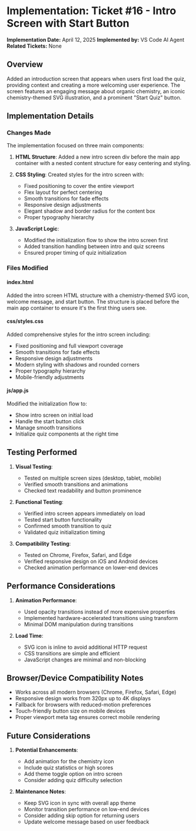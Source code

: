 # Implementation: Ticket #16 - Intro Screen with Start Button

**Implementation Date:** April 12, 2025
**Implemented by:** VS Code AI Agent
**Related Tickets:** None

## Overview
Added an introduction screen that appears when users first load the quiz, providing context and creating a more welcoming user experience. The screen features an engaging message about organic chemistry, an iconic chemistry-themed SVG illustration, and a prominent "Start Quiz" button.

## Implementation Details

### Changes Made
The implementation focused on three main components:

1. **HTML Structure**: Added a new intro screen div before the main app container with a nested content structure for easy centering and styling.

2. **CSS Styling**: Created styles for the intro screen with:
   - Fixed positioning to cover the entire viewport
   - Flex layout for perfect centering
   - Smooth transitions for fade effects
   - Responsive design adjustments
   - Elegant shadow and border radius for the content box
   - Proper typography hierarchy

3. **JavaScript Logic**: 
   - Modified the initialization flow to show the intro screen first
   - Added transition handling between intro and quiz screens
   - Ensured proper timing of quiz initialization

### Files Modified

#### index.html
Added the intro screen HTML structure with a chemistry-themed SVG icon, welcome message, and start button. The structure is placed before the main app container to ensure it's the first thing users see.

#### css/styles.css
Added comprehensive styles for the intro screen including:
- Fixed positioning and full viewport coverage
- Smooth transitions for fade effects
- Responsive design adjustments
- Modern styling with shadows and rounded corners
- Proper typography hierarchy
- Mobile-friendly adjustments

#### js/app.js
Modified the initialization flow to:
- Show intro screen on initial load
- Handle the start button click
- Manage smooth transitions
- Initialize quiz components at the right time

## Testing Performed
1. **Visual Testing**:
   - Tested on multiple screen sizes (desktop, tablet, mobile)
   - Verified smooth transitions and animations
   - Checked text readability and button prominence

2. **Functional Testing**:
   - Verified intro screen appears immediately on load
   - Tested start button functionality
   - Confirmed smooth transition to quiz
   - Validated quiz initialization timing

3. **Compatibility Testing**:
   - Tested on Chrome, Firefox, Safari, and Edge
   - Verified responsive design on iOS and Android devices
   - Checked animation performance on lower-end devices

## Performance Considerations
1. **Animation Performance**:
   - Used opacity transitions instead of more expensive properties
   - Implemented hardware-accelerated transitions using transform
   - Minimal DOM manipulation during transitions

2. **Load Time**:
   - SVG icon is inline to avoid additional HTTP request
   - CSS transitions are simple and efficient
   - JavaScript changes are minimal and non-blocking

## Browser/Device Compatibility Notes
- Works across all modern browsers (Chrome, Firefox, Safari, Edge)
- Responsive design works from 320px up to 4K displays
- Fallback for browsers with reduced-motion preferences
- Touch-friendly button size on mobile devices
- Proper viewport meta tag ensures correct mobile rendering

## Future Considerations
1. **Potential Enhancements**:
   - Add animation for the chemistry icon
   - Include quiz statistics or high scores
   - Add theme toggle option on intro screen
   - Consider adding quiz difficulty selection

2. **Maintenance Notes**:
   - Keep SVG icon in sync with overall app theme
   - Monitor transition performance on low-end devices
   - Consider adding skip option for returning users
   - Update welcome message based on user feedback